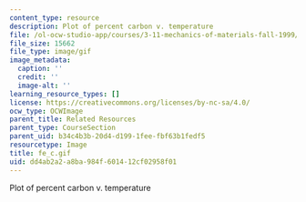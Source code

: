 ```yaml
---
content_type: resource
description: Plot of percent carbon v. temperature
file: /ol-ocw-studio-app/courses/3-11-mechanics-of-materials-fall-1999/dd4ab2a2a8ba984f601412cf02958f01_fe_c.gif
file_size: 15662
file_type: image/gif
image_metadata:
  caption: ''
  credit: ''
  image-alt: ''
learning_resource_types: []
license: https://creativecommons.org/licenses/by-nc-sa/4.0/
ocw_type: OCWImage
parent_title: Related Resources
parent_type: CourseSection
parent_uid: b34c4b3b-20d4-d199-1fee-fbf63b1fedf5
resourcetype: Image
title: fe_c.gif
uid: dd4ab2a2-a8ba-984f-6014-12cf02958f01
---
```

Plot of percent carbon v. temperature